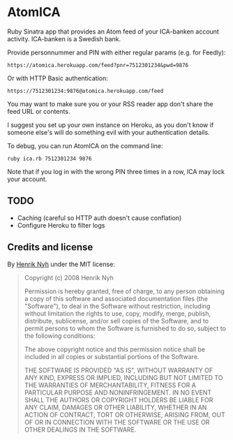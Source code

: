 # AtomICA

Ruby Sinatra app that provides an Atom feed of your ICA-banken account activity.
ICA-banken is a Swedish bank.

Provide personnummer and PIN with either regular params (e.g. for Feedly):

    https://atomica.herokuapp.com/feed?pnr=7512301234&pwd=9876

Or with HTTP Basic authentication:

    https://7512301234:9876@atomica.herokuapp.com/feed

You may want to make sure you or your RSS reader app don't share the feed URL or contents.

I suggest you set up your own instance on Heroku, as you don't know if someone else's will do something evil with your authentication details.

To debug, you can run AtomICA on the command line:

    ruby ica.rb 7512301234 9876

Note that if you log in with the wrong PIN three times in a row, ICA may lock your account.


## TODO

 * Caching (careful so HTTP auth doesn't cause conflation)
 * Configure Heroku to filter logs


## Credits and license

By [Henrik Nyh](http://henrik.nyh.se/) under the MIT license:

>  Copyright (c) 2008 Henrik Nyh
>
>  Permission is hereby granted, free of charge, to any person obtaining a copy
>  of this software and associated documentation files (the "Software"), to deal
>  in the Software without restriction, including without limitation the rights
>  to use, copy, modify, merge, publish, distribute, sublicense, and/or sell
>  copies of the Software, and to permit persons to whom the Software is
>  furnished to do so, subject to the following conditions:
>
>  The above copyright notice and this permission notice shall be included in
>  all copies or substantial portions of the Software.
>
>  THE SOFTWARE IS PROVIDED "AS IS", WITHOUT WARRANTY OF ANY KIND, EXPRESS OR
>  IMPLIED, INCLUDING BUT NOT LIMITED TO THE WARRANTIES OF MERCHANTABILITY,
>  FITNESS FOR A PARTICULAR PURPOSE AND NONINFRINGEMENT. IN NO EVENT SHALL THE
>  AUTHORS OR COPYRIGHT HOLDERS BE LIABLE FOR ANY CLAIM, DAMAGES OR OTHER
>  LIABILITY, WHETHER IN AN ACTION OF CONTRACT, TORT OR OTHERWISE, ARISING FROM,
>  OUT OF OR IN CONNECTION WITH THE SOFTWARE OR THE USE OR OTHER DEALINGS IN
>  THE SOFTWARE.
